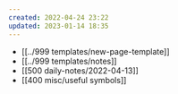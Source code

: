```yaml
---
created: 2022-04-24 23:22
updated: 2023-01-14 18:35
---
```

- [[../999 templates/new-page-template]]
- [[../999 templates/notes]]
- [[500 daily-notes/2022-04-13]]
- [[400 misc/useful symbols]]
